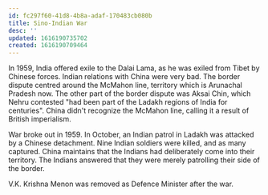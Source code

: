 ```yaml
---
id: fc297f60-41d8-4b8a-adaf-170483cb080b
title: Sino-Indian War
desc: ''
updated: 1616190735702
created: 1616190709464
---
```


In 1959, India offered exile to the Dalai Lama, as he was exiled from Tibet by Chinese forces.
Indian relations with China were very bad. The border dispute centred around the McMahon line,
territory which is Arunachal Pradesh now. The other part of the border dispute was Aksai Chin,
which Nehru contested "had been part of the Ladakh regions of India for centuries". China didn't
recognize the McMahon line, calling it a result of British imperialism.

War broke out in 1959. In October, an Indian patrol in Ladakh was attacked by a Chinese detachment.
Nine Indian soldiers were killed, and as many captured. China maintains that the Indians had
deliberately come into their territory. The Indians answered that they were merely patrolling
their side of the border.

V.K. Krishna Menon was removed as Defence Minister after the war.
